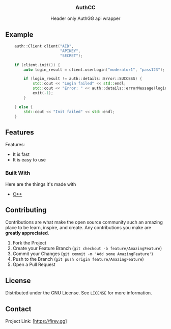 
<br />
<p align="center">
  <h3 align="center">AuthCC</h3>

  <p align="center">
    Header only AuthGG api wrapper
    <br />
</p>


## Example

```cpp
    auth::Client client("AID",
                        "APIKEY",
                        "SECRET");

    if (client.init()) {
        auto login_result = client.userLogin("moderator1", "pass123");

        if (login_result != auth::details::Error::SUCCESS) {
            std::cout << "Login failed" << std::endl;
            std::cout << "Error: " << auth::details::errorMessage(login_result);
            exit(-1);
        }

    } else {
        std::cout << "Init failed" << std::endl;
    }
```

## Features
 
Features:
* It is fast
* It is easy to use



### Built With

Here are the things it's made with
* [C++](http://cppreference.com)




## Contributing

Contributions are what make the open source community such an amazing place to be learn, inspire, and create. Any contributions you make are **greatly appreciated**.

1. Fork the Project
2. Create your Feature Branch (`git checkout -b feature/AmazingFeature`)
3. Commit your Changes (`git commit -m 'Add some AmazingFeature'`)
4. Push to the Branch (`git push origin feature/AmazingFeature`)
5. Open a Pull Request



<!-- LICENSE -->
## License

Distributed under the GNU License. See `LICENSE` for more information.



<!-- CONTACT -->
## Contact

Project Link: [https://firey.gg]
